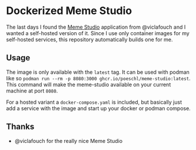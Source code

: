 # Dockerized Meme Studio

The last days I found the [Meme Studio](https://github.com/viclafouch/meme-studio) application from @viclafouch and I wanted a self-hosted version of it.
Since I use only container images for my self-hosted services, this repository automatically builds one for me.

## Usage

The image is only available with the `latest` tag. It can be used with podman like so `podman run --rm -p 8080:3000 ghcr.io/poeschl/meme-studio:latest`.
This command will make the meme-studio available on your current machine at port `8080`.

For a hosted variant a `docker-compose.yaml` is included, but basically just add a service with the image and start up your docker or podman compose.

## Thanks

* @viclafouch for the really nice Meme Studio
